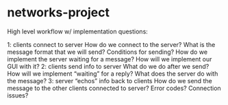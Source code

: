 # networks-project
High level workflow w/ implementation questions:

1: clients connect to server
    How do we connect to the server?
    What is the message format that we will send?
    Conditions for sending?
    How do we implement the server waiting for a message?
    How will we implement our GUI with it?
2: clients send info to server
    What do we do after we send?
    How will we implement “waiting” for a reply?
    What does the server do with the message? 
3: server “echos” info back to clients 
    How do we send the message to the other clients connected to server?
    Error codes? Connection issues?
